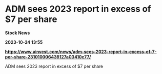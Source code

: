 # ADM sees 2023 report in excess of $7 per share
**Stock News**

**2023-10-24 13:55**

**https://www.ainvest.com/news/adm-sees-2023-report-in-excess-of-7-per-share-231010006439127a03410c77/**

ADM sees 2023 report in excess of $7 per share